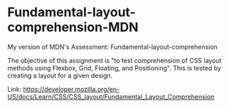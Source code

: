 # Fundamental-layout-comprehension-MDN

My version of MDN's Assessment: Fundamental-layout-comprehension

The objective of this assignment is "to test comprehension of 
CSS layout methods using Flexbox, Grid, Floating, and Positioning".
This is tested by creating a layout for a given design.

Link: https://developer.mozilla.org/en-US/docs/Learn/CSS/CSS_layout/Fundamental_Layout_Comprehension